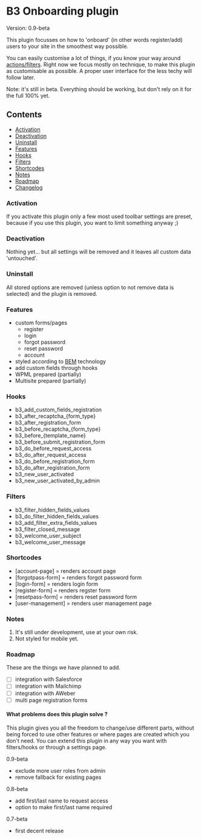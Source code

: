 # B3 Onboarding plugin

Version: 0.9-beta

This plugin focusses on how to 'onboard' (in other words register/add) users to your site in the smoothest way possible.

You can easily customise a lot of things, if you know your way around [actions/filters](https://codex.wordpress.org/Plugin_API/Hooks). Right now we focus mostly on technique, to make this plugin as customisable as possible. A proper user interface for the less techy will follow later.

Note: it's still in beta. Everything should be working, but don't rely on it for the full 100% yet.

## Contents

- [Activation](#activate)
- [Deactivation](#deactivate)
- [Uninstall](#uninstall)
- [Features](#features)
- [Hooks](#hooks)
- [Filters](#filters)
- [Shortcodes](#shortcodes)
- [Notes](#notes)
- [Roadmap](#roadmap)
- [Changelog](#changelog)

<a name="activate"></a>
### Activation 

If you activate this plugin only a few most used toolbar settings are preset, because if you use this plugin, you want to limit something anyway ;)

<a name="deactivate"></a>
### Deactivation 

Nothing yet... but all settings will be removed and it leaves all custom data 'untouched'. 

<a name="uninstall"></a>
### Uninstall

All stored options are removed (unless option to not remove data is selected) and the plugin is removed.

<a name="features"></a>
### Features

* custom forms/pages
  * register
  * login
  * forgot password
  * reset password
  * account
* styled according to [BEM](https://en.bem.info) technology
* add custom fields through hooks
* WPML prepared (partially)
* Multisite prepared (partially)


<a name="hooks"></a>
### Hooks

* b3_add_custom_fields_registration
* b3_after_recaptcha_{form_type}
* b3_after_registration_form
* b3_before_recaptcha_{form_type}
* b3_before_{template_name}
* b3_before_submit_registration_form
* b3_do_before_request_access
* b3_do_after_request_access
* b3_do_before_registration_form
* b3_do_after_registration_form
* b3_new_user_activated
* b3_new_user_activated_by_admin

<a name="filters"></a>
### Filters

* b3_filter_hidden_fields_values
* b3_do_filter_hidden_fields_values
* b3_add_filter_extra_fields_values
* b3_filter_closed_message
* b3_welcome_user_subject
* b3_welcome_user_message

<a name="shortcodes"></a>
### Shortcodes
* [account-page] = renders account page
* [forgotpass-form] = renders forgot password form
* [login-form] = renders login form
* [register-form] = renders regster form
* [resetpass-form] = renders reset password form
* [user-management] = renders user management page

<a name="notes"></a>
### Notes
1. It's still under development, use at your own risk.
1. Not styled for mobile yet.

<a name="roadmap"></a>
### Roadmap
These are the things we have planned to add.
* [ ] integration with Salesforce
* [ ] integration with Mailchimp
* [ ] integration with AWeber
* [ ] multi page registration forms

#### What problems does this plugin solve ?

This plugin gives you all the freedom to change/use different parts, without being forced to use other features or where pages are created which you don't need. You can extend this plugin in any way you want with filters/hooks or through a settings page.

<a name="changelog"></a>
0.9-beta
* exclude more user roles from admin
* remove fallback for existing pages

0.8-beta
* add first/last name to request access
* option to make first/last name required 

0.7-beta
* first decent release

